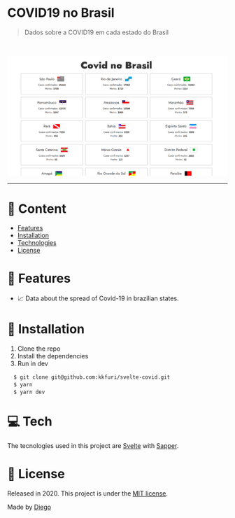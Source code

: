 # COVID19 no Brasil

> Dados sobre a COVID19 em cada estado do Brasil

<br />
<p align="center"><img src=".github/covid.gif?raw=true"/></p>

---

# :pushpin: Content

- [Features](#rocket-features)
- [Installation](#construction_worker-installation)
- [Technologies](#computer-tech)
- [License](#closed_book-license)

# :rocket: Features

- 📈 Data about the spread of Covid-19 in brazilian states.

# :construction_worker: Installation

1. Clone the repo
2. Install the dependencies
3. Run in dev

```bash
  $ git clone git@github.com:kkfuri/svelte-covid.git
  $ yarn
  $ yarn dev
```

# :computer: Tech

The tecnologies used in this project are [Svelte](https://svelte.dev/) with [Sapper](https://sapper.svelte.dev/).

# :closed_book: License

Released in 2020.
This project is under the [MIT license](https://github.com/kkfuri/svelte-covid/blob/master/LICENSE).

Made by [Diego](https://github.com/kkfuri)
